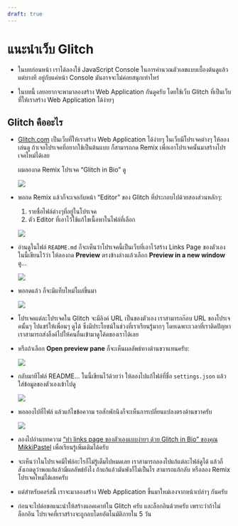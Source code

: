 ```yaml
---
draft: true
---
```


# แนะนำเว็บ Glitch

- ในบทก่อนหน้า
  เราได้ลองใช้ JavaScript Console ในการคำนวณตัวเลขแบบเบื้องต้นดูแล้ว
  แต่บางที อยู่กับแค่หน้า Console มันอาจจะไม่ค่อยสนุกเท่าไหร่

- ในบทนี้
  เลยอยากจะพามาลองสร้าง Web Application กันดูครับ
  โดยใช้เว็บ Glitch ที่เป็นเว็บที่ให้เราสร้าง Web Application ได้ง่ายๆ

## Glitch คืออะไร

- [Glitch.com](https://glitch.com/)
  เป็นเว็บที่ให้เราสร้าง Web Application ได้ง่ายๆ
  ในเว็บมีโปรเจคต่างๆ ให้ลองเล่นดู
  ถ้าเจอโปรเจคที่อยากใช้เป็นต้นแบบ ก็สามารถกด Remix เพื่อเอาโปรเจคนั้นมาสร้างโปรเจคใหม่ได้เลย

  ผมลองกด Remix โปรเจค “Glitch in Bio” ดู

  ![](https://im.dt.in.th/ipfs/bafybeihgsjsudgce4yf7t7oulpfbqd2effxytfuw47wy3ub4mjoyb4ytte/image.webp)

- พอกด Remix แล้วก็จะเจอกับหน้า “Editor” ของ Glitch ที่ประกอบไปด้วยสองส่วนหลักๆ:

  1. รายชื่อไฟล์ต่างๆที่อยู่ในโปรเจค
  2. ตัว Editor ที่เอาไว้ใช้แก้ไขเนื้อหาในไฟล์ที่เลือก

  ![](https://im.dt.in.th/ipfs/bafybeia4cjscbkdgtxbhmqeq34gvp74kvbnvc4f5ukvyytnrjiehwntcja/image.webp)

- อ่านดูในไฟล์ `README.md` ก็จะเห็นว่าโปรเจคนี้เป็นเว็บที่เอาไว้สร้าง Links Page ของตัวเอง
  ในนี้เขียนไว้ว่า ให้ลองกด **Preview** ตรงข้างล่างแล้วเลือก **Preview in a new window** ดู…

  ![](https://im.dt.in.th/ipfs/bafybeihzfku47uwftiv25y65in7mgausuu4vxmpvppgyyvy75iavh73jvm/image.webp)

- พอกดแล้ว ก็จะมีแท็บใหม่โผล่ขึ้นมา

  ![](https://im.dt.in.th/ipfs/bafybeieiqvwmfiekd44omji2ahlhr77n6ilctkpcx24naz5fqj65p26x5u/Screenshot_20230901_134901.webp)

- โปรเจคแต่ละโปรเจคใน Glitch จะมีลิงค์ URL เป็นของตัวเอง
  เราสามารถก๊อบ URL ของโปรเจคนั้นๆ ไปแชร์ให้เพื่อนๆ ดูได้
  ซึ่งมีประโยชน์ในช่วงที่เราเรียนรู้มากๆ โดยเฉพาะเวลาที่เราติดปัญหา เราสามารถส่งลิ้งค์ไปให้คนอื่นเข้ามาดูโค้ดของเราได้เลย

- หรือถ้าเลือก **Open preview pane** ก็จะเห็นผลลัพธ์ทางด้านขวาแทนครับ:

  ![](https://im.dt.in.th/ipfs/bafybeigd7cs5pmfyockxdcjj2dltlqedxl7g72bbii3rmc6wq3ncv5dn5m/image.webp)

- กลับมาทีไฟล์ README…
  ในนี้เขียนไว้ด้วยว่า
  ให้ลองไปแก้ไฟล์ที่ชื่อ `settings.json` แล้วใส่ข้อมูลของตัวเองเข้าไปดู

  ![](https://im.dt.in.th/ipfs/bafybeie7xbynwhxbhwky7wblxfmhok6ise325nc7r246amxtwo2tsi5h34/image.webp)

- พอลองไปที่ไฟล์ แล้วแก้ไขข้อความ
  รอสักพักนึงก็จะเห็นการเปลี่ยนแปลงตรงด้านขวาครับ

  ![](https://im.dt.in.th/ipfs/bafybeigbvaq6btp7lrv2xwg65wzisqj354tfk3orqecvfu53uvx74iemya/image.webp)

- ลองไปอ่านบทความ [“ทำ links page ของตัวเองแบบง่ายๆ ด้วย Glitch in Bio” ของคุณ MikkiPastel](https://www.mikkipastel.com/my-bio-website-by-glitch-in-bio/) เพื่อเรียนรู้เพิ่มเติมได้ครับ

- จะเห็นว่าในโปรเจคมีไฟล์อะไรก็ไม่รู้เต็มไปหมดเลย
  เราสามารถลองไปแก้แต่ละไฟล์ดูได้ แล้วก็สังเกตดูว่าพอแก้แล้วมีผลลัพธ์ยังไง
  ถ้าแก้แล้วมันพังก็ไม่เป็นไร สามารถแก้กลับ หรือลอง Remix โปรเจคใหม่ได้เลยครับ

- แต่สำหรับคอร์สนี้
  เราจะมาลองสร้าง Web Application ขึ้นมาใหม่เองจากหน้าเปล่าๆ กันครับ

- ก่อนจะไปต่อขอแนะนำให้สร้างแอคเคาท์ใน Glitch ครับ และล็อกอินด้วยครับ
  เพราะว่าถ้าไม่ล็อกอิน โปรเจคที่เราสร้างจะถูกลบโดยอัตโนมัติภายใน 5 วัน
